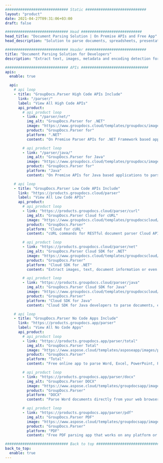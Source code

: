 ```yaml
---
############################# Static ############################
layout: "product"
date: 2021-04-27T09:31:06+03:00
draft: false

############################# Head ############################
head_title: "Document Parsing Solution | On Premise APIs and Free App"
head_description: "Solution to parse documents, spreadsheets, presentations, emails, archives and more. Extract text, extract images, metadata and detect encoding."

############################# Header ############################
title: "Document Parsing Solution for Developers"
description: "Extract text, images, metadata and encoding detection for Microsoft Office, OpenOffice, PDF, HTML and other file formats of your choice."

############################# APIs ###############################
apis:
  enable: true

  api:
    # api loop
    - title: "GroupDocs.Parser High Code APIs Include"
      link: "/parser/"
      label: "View All High Code APIs"
      api_product:
        # api_product loop
        - link: "/parser/net/"
          img_alt: "GroupDocs.Parser for .NET"
          image: "https://www.groupdocs.cloud/templates/groupdocs/images/product-logos/groupdocs-parser-net.png"
          product: "GroupDocs.Parser for"
          platform: ".NET"
          content: "On Premise Parser APIs for .NET Framework based applications to extract data from the supported document file formats."

        # api_product loop
        - link: "/parser/java/"
          img_alt: "GroupDocs.Parser for Java"
          image: "https://www.groupdocs.cloud/templates/groupdocs/images/product-logos/groupdocs-parser-java.png"
          product: "GroupDocs.Parser for"
          platform: "Java"
          content: "On Premise APIs for Java based applications to parse and extract data from the supported document file formats."

    # api loop
    - title: "GroupDocs.Parser Low Code APIs Include"
      link: "https://products.groupdocs.cloud/parser"
      label: "View All Low Code APIs"
      api_product:
        # api_product loop
        - link: "https://products.groupdocs.cloud/parser/curl"
          img_alt: "GroupDocs.Parser Cloud for cURL"
          image: "https://www.groupdocs.cloud/templates/groupdocscloud/images/sdk/272x272/groupdocs_parser-for-curl.png"
          product: "GroupDocs.Parser"
          platform: "Cloud for cURL"
          content: "cURL commands for RESTful document parser Cloud API to parse documents across wide range of supported popular file formats."

        # api_product loop
        - link: "https://products.groupdocs.cloud/parser/net"
          img_alt: "GroupDocs.Parser Cloud SDK for .NET"
          image: "https://www.groupdocs.cloud/templates/groupdocscloud/images/sdk/272x272/groupdocs_parser-for-net.png"
          product: "GroupDocs.Parser"
          platform: "Cloud SDK for .NET"
          content: "Extract images, text, document information or even parse any document by user-defined template in your Microsoft .NET applications."

        # api_product loop
        - link: "https://products.groupdocs.cloud/parser/java"
          img_alt: "GroupDocs.Parser Cloud SDK for Java"
          image: "https://www.groupdocs.cloud/templates/groupdocscloud/images/sdk/272x272/groupdocs_parser-for-java.png"
          product: "GroupDocs.Parser"
          platform: "Cloud SDK for Java"
          content: "Cloud SDK for Java developers to parse documents, extract document information and data within Java based applications."

    # api loop
    - title: "GroupDocs.Parser No Code Apps Include"
      link: "https://products.groupdocs.app/parser"
      label: "View All No Code Apps"
      api_product:
        # api_product loop
        - link: "https://products.groupdocs.app/parser/total"
          img_alt: "GroupDocs.Parser Total"
          image: "https://www.aspose.cloud/templates/asposeapp/images/products/logo/aspose_parser-app.png"
          product: "GroupDocs.Parser"
          platform: "Total"
          content: "Free online app to parse Word, Excel, PowerPoint, PDF &amp; 30+ more document types."

        # api_product loop
        - link: "https://products.groupdocs.app/parser/docx"
          img_alt: "GroupDocs.Parser DOCX"
          image: "https://www.aspose.cloud/templates/groupdocsapp/images/products/logo/groupdocs_words-app.png"
          product: "GroupDocs.Parser"
          platform: "DOCX"
          content: "Parse Word documents directly from your web browser to extract images, text or metadata."

        # api_product loop
        - link: "https://products.groupdocs.app/parser/pdf"
          img_alt: "GroupDocs.Parser PDF"
          image: "https://www.aspose.cloud/templates/groupdocsapp/images/products/logo/groupdocs_pdf-app.png"
          product: "GroupDocs.Parser"
          platform: "PDF"
          content: "Free PDF parsing app that works on any platform or device without any limitations."

############################# Back to top ###############################
back_to_top:
  enable: true
---
```

